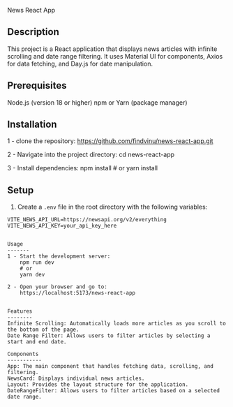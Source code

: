 News React App

Description
---------------
This project is a React application that displays news articles with infinite scrolling and date range filtering. It uses Material UI for components, Axios for data fetching, and Day.js for date manipulation.

Prerequisites
-----------------
Node.js (version 18 or higher)
npm or Yarn (package manager)

Installation
-------------
1 - clone the repository: 
    https://github.com/findvinu/news-react-app.git

2 - Navigate into the project directory: 
    cd news-react-app

3 - Install dependencies:
    npm install
    # or
    yarn install

Setup
--------
1. Create a `.env` file in the root directory with the following variables:

```env
VITE_NEWS_API_URL=https://newsapi.org/v2/everything
VITE_NEWS_API_KEY=your_api_key_here


Usage
-------
1 - Start the development server:
    npm run dev
    # or
    yarn dev

2 - Open your browser and go to:
    https://localhost:5173/news-react-app


Features
--------
Infinite Scrolling: Automatically loads more articles as you scroll to the bottom of the page.
Date Range Filter: Allows users to filter articles by selecting a start and end date.

Components
-----------
App: The main component that handles fetching data, scrolling, and filtering.
NewsCard: Displays individual news articles.
Layout: Provides the layout structure for the application.
DateRangeFilter: Allows users to filter articles based on a selected date range.